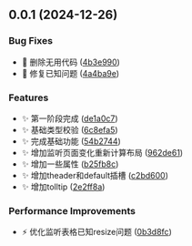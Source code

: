 ## 0.0.1 (2024-12-26)


### Bug Fixes

* :bug: 删除无用代码 ([4b3e990](https://github.com/MuyianKing/mu-table/commit/4b3e9906a2edb3ffa47bdbb4bf5687eee3ecb3f6))
* :bug: 修复已知问题 ([4a4ba9e](https://github.com/MuyianKing/mu-table/commit/4a4ba9e1aeaec483860d91fbc2e31c96ef15540d))


### Features

* :sparkles: 第一阶段完成 ([de1a0c7](https://github.com/MuyianKing/mu-table/commit/de1a0c76370a334566999454a6b157ca633fb8a2))
* :sparkles: 基础类型校验 ([6c8efa5](https://github.com/MuyianKing/mu-table/commit/6c8efa57c014b933eab72edb80bc2de69e364ab6))
* :sparkles: 完成基础功能 ([54b2744](https://github.com/MuyianKing/mu-table/commit/54b2744193bbeb8f87f79c1805d177aa4786bead))
* :sparkles: 增加监听页面变化重新计算布局 ([962de61](https://github.com/MuyianKing/mu-table/commit/962de615e9f5924584674b0d8060ee047c78fd2c))
* :sparkles: 增加一些属性 ([b25fb8c](https://github.com/MuyianKing/mu-table/commit/b25fb8cd39dd8f78a9fcf7954cb4d2185e5b0df6))
* :sparkles: 增加theader和default插槽 ([c2bd600](https://github.com/MuyianKing/mu-table/commit/c2bd600adfd59dbb3af42a489a6ac032e708fb0a))
* :sparkles: 增加tolltip ([2e2ff8a](https://github.com/MuyianKing/mu-table/commit/2e2ff8a99c0858aa7bd473383fe4082c42f25d3f))


### Performance Improvements

* :zap: 优化监听表格已知resize问题 ([0b3d8fc](https://github.com/MuyianKing/mu-table/commit/0b3d8fc73903ef09e2709235f0a0cb230669714f))



